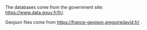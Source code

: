 The databases come from the government site: https://www.data.gouv.fr/fr/.

Geojson files come from https://france-geojson.gregoiredavid.fr/ .
